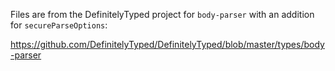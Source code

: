 Files are from the DefinitelyTyped project for `body-parser` with an addition for `secureParseOptions`:

https://github.com/DefinitelyTyped/DefinitelyTyped/blob/master/types/body-parser
